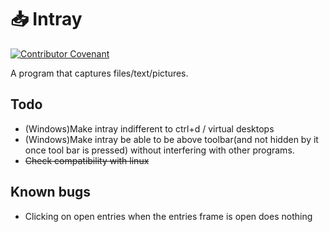 # :inbox_tray: Intray
[![Contributor Covenant](https://img.shields.io/badge/Contributor%20Covenant-2.1-4baaaa.svg)](CODE_OF_CONDUCT.md)

A program that captures files/text/pictures.


## Todo

- (Windows)Make intray indifferent to ctrl+d / virtual desktops
- (Windows)Make intray be able to be above toolbar(and not hidden by it once tool bar is pressed) without interfering with other programs.
- ~~Check compatibility with linux~~

## Known bugs

- Clicking on open entries when the entries frame is open does nothing
